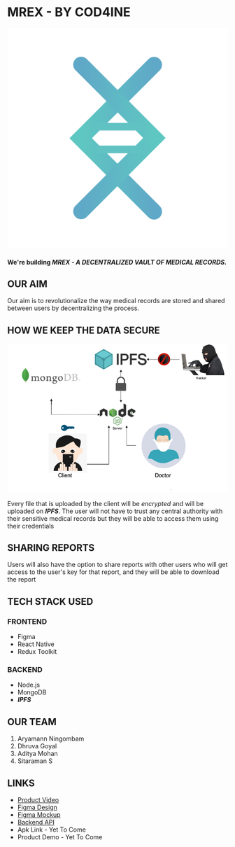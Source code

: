 # MREX - BY COD4INE

<p align="center">
  <img src="./logo.png" alt="Sublime's custom image"/>
</p>

#### We're building **_MREX - A DECENTRALIZED VAULT OF MEDICAL RECORDS._**

## OUR AIM

Our aim is to revolutionalize the way medical records are stored and shared between users by decentralizing the process.

## HOW WE KEEP THE DATA SECURE

<p align="center">
  <img src="./ipfs.png" alt="Sublime's custom image"/>
</p>

Every file that is uploaded by the client will be _encrypted_ and will be uploaded on **_IPFS_**. The user will not have to trust any central authority with their sensitive medical records but they will be able to access them using their credentials

## SHARING REPORTS

Users will also have the option to share reports with other users who will get access to the user's key for that report, and they will be able to download the report


## TECH STACK USED
  ### FRONTEND  
  - Figma
  - React Native  
  - Redux Toolkit
  ### BACKEND
  - Node.js
  - MongoDB
  - **_IPFS_**

## OUR TEAM

  1. Aryamann Ningombam
  2. Dhruva Goyal
  3. Aditya Mohan
  4. Sitaraman S

## LINKS
  - [Product Video](https://www.youtube.com/watch?v=kmI5YqM8KrU)
  - [Figma Design](https://www.figma.com/file/hMsvOYwCBDwBcmpQzObxT4/Mrex?node-id=85%3A549)
  - [Figma Mockup](https://www.figma.com/proto/hMsvOYwCBDwBcmpQzObxT4/Mrex?page-id=1%3A19&node-id=68%3A40&viewport=241%2C48%2C0.28&scaling=scale-down&starting-point-node-id=2%3A38)
  - [Backend API](https://mrex-backend.herokuapp.com/welcome)
  - Apk Link - Yet To Come
  - Product Demo - Yet To Come

   
